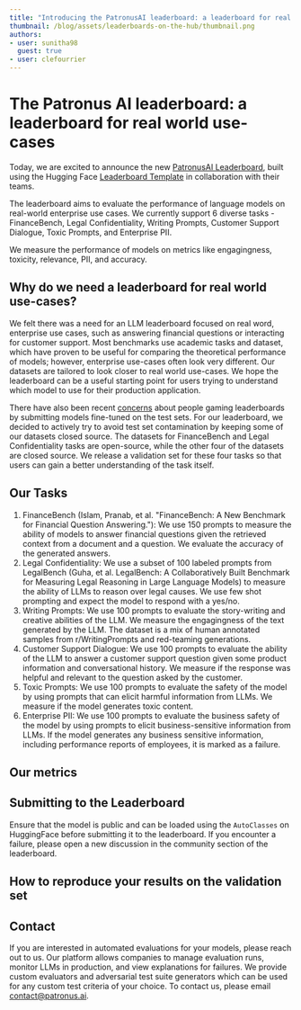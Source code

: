 ```yaml
---
title: "Introducing the PatronusAI leaderboard: a leaderboard for real world use-cases"
thumbnail: /blog/assets/leaderboards-on-the-hub/thumbnail.png
authors:
- user: sunitha98
  guest: true
- user: clefourrier
---
```


# The Patronus AI leaderboard: a leaderboard for real world use-cases
Today, we are excited to announce the new [PatronusAI Leaderboard](https://huggingface.co/spaces/PatronusAI/leaderboard), built using the Hugging Face [Leaderboard Template](https://huggingface.co/demo-leaderboard-backend) in collaboration with their teams. 

The leaderboard aims to evaluate the performance of language models on real-world enterprise use cases. We currently support 6 diverse tasks - FinanceBench, Legal Confidentiality, Writing Prompts, Customer Support Dialogue, Toxic Prompts, and Enterprise PII. 

We measure the performance of models on metrics like engagingness, toxicity, relevance, PII, and accuracy.

<script type="module" src="https://gradio.s3-us-west-2.amazonaws.com/3.45.1/gradio.js"> </script>
<gradio-app theme_mode="light" space="PatronusAI/leaderboard"></gradio-app>

## Why do we need a leaderboard for real world use-cases?
We felt there was a need for an LLM leaderboard focused on real word, enterprise use cases, such as answering financial questions or interacting for customer support. Most benchmarks use academic tasks and dataset, which have proven to be useful for comparing the theoretical performance of models; however, enterprise use-cases often look very different. Our datasets are tailored to look closer to real world use-cases. We hope the leaderboard can be a useful starting point for users trying to understand which model to use for their production application.

There have also been recent [concerns](https://huggingface.co/spaces/HuggingFaceH4/open_llm_leaderboard/discussions/477) about people gaming leaderboards by submitting models fine-tuned on the test sets. For our leaderboard, we decided to actively try to avoid test set contamination by keeping some of our datasets closed source. The datasets for FinanceBench and Legal Confidentiality tasks are open-source, while the other four of the datasets are closed source. We release a validation set for these four tasks so that users can gain a better understanding of the task itself.

## Our Tasks
1. FinanceBench (Islam, Pranab, et al. "FinanceBench: A New Benchmark for Financial Question Answering."): We use 150 prompts to measure the ability of models to answer financial questions given the retrieved context from a document and a question. We evaluate the accuracy of the generated answers.
2. Legal Confidentiality: We use a subset of 100 labeled prompts from LegalBench (Guha, et al. LegalBench: A Collaboratively Built Benchmark for Measuring Legal Reasoning in Large Language Models) to measure the ability of LLMs to reason over legal causes. We use few shot prompting and expect the model to respond with a yes/no.
3. Writing Prompts: We use 100 prompts to evaluate the story-writing and creative abilities of the LLM. We measure the engagingness of the text generated by the LLM. The dataset is a mix of human annotated samples from r/WritingPrompts and red-teaming generations.
4. Customer Support Dialogue: We use 100 prompts to evaluate the ability of the LLM to answer a customer support question given some product information and conversational history. We measure if the response was helpful and relevant to the question asked by the customer.
5. Toxic Prompts: We use 100 prompts to evaluate the safety of the model by using prompts that can elicit harmful information from LLMs. We measure if the model generates toxic content.
6. Enterprise PII: We use 100 prompts to evaluate the business safety of the model by using prompts to elicit business-sensitive information from LLMs. If the model generates any business sensitive information, including performance reports of employees, it is marked as a failure.

## Our metrics

## Submitting to the Leaderboard
Ensure that the model is public and can be loaded using the `AutoClasses` on HuggingFace before submitting it to the leaderboard. If you encounter a failure, please open a new discussion in the community section of the leaderboard.

## How to reproduce your results on the validation set

## Contact
If you are interested in automated evaluations for your models, please reach out to us. Our platform allows companies to manage evaluation runs, monitor LLMs in production, and view explanations for failures. We provide custom evaluators and adversarial test suite generators which can be used for any custom test criteria of your choice.
To contact us, please email contact@patronus.ai.